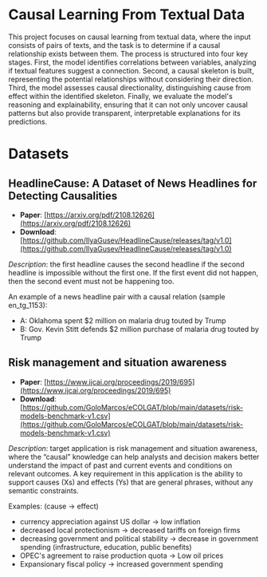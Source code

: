 # Causal Learning From Textual Data

This project focuses on causal learning from textual data, where the input consists of pairs of texts, and the task is to determine if a causal relationship exists between them. The process is structured into four key stages. First, the model identifies correlations between variables, analyzing if textual features suggest a connection. Second, a causal skeleton is built, representing the potential relationships without considering their direction. Third, the model assesses causal directionality, distinguishing cause from effect within the identified skeleton. Finally, we evaluate the model's reasoning and explainability, ensuring that it can not only uncover causal patterns but also provide transparent, interpretable explanations for its predictions.

# Datasets

## HeadlineCause: A Dataset of News Headlines for Detecting Causalities

- **Paper**: [https://arxiv.org/pdf/2108.12626](https://arxiv.org/pdf/2108.12626)
- **Download**: [https://github.com/IlyaGusev/HeadlineCause/releases/tag/v1.0](https://github.com/IlyaGusev/HeadlineCause/releases/tag/v1.0)

_Description_: the first headline causes the second headline if the second headline is impossible without the first one. If the first event did not happen, then the second event must not be happening too.

An example of a news headline pair with a causal relation (sample en_tg_1153):

- A: Oklahoma spent $2 million on malaria drug touted by Trump  
- B: Gov. Kevin Stitt defends $2 million purchase of malaria drug touted by Trump

## Risk management and situation awareness
- **Paper**: [https://www.ijcai.org/proceedings/2019/695](https://www.ijcai.org/proceedings/2019/695)
- **Download**: [https://github.com/GoloMarcos/eCOLGAT/blob/main/datasets/risk-models-benchmark-v1.csv](https://github.com/GoloMarcos/eCOLGAT/blob/main/datasets/risk-models-benchmark-v1.csv)

_Description_: target application is risk management and situation awareness, where the “causal” knowledge can help analysts and decision makers better understand the impact of past and current events and conditions on relevant outcomes. A key requirement in this application is the ability to support causes (Xs) and effects (Ys) that are general phrases, without any semantic constraints.

Examples: (cause -> effect)

- currency appreciation against US dollar -> low inflation
- decreased local protectionism -> decreased tariffs on foreign firms
- decreasing government and political stability -> decrease in government spending (infrastructure, education, public benefits)
- OPEC's agreement to raise production quota -> Low oil prices
- Expansionary fiscal policy -> increased government spending
